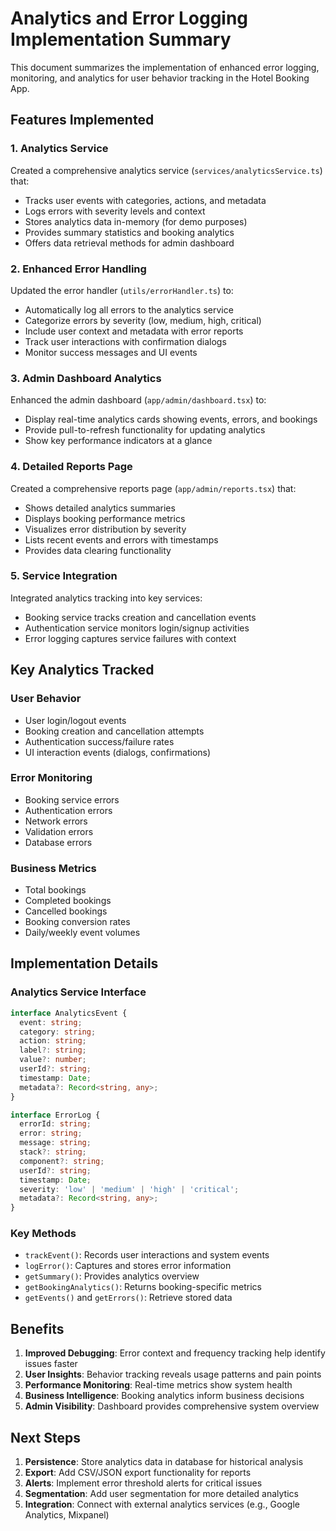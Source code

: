 # Analytics and Error Logging Implementation Summary

This document summarizes the implementation of enhanced error logging, monitoring, and analytics for user behavior tracking in the Hotel Booking App.

## Features Implemented

### 1. Analytics Service
Created a comprehensive analytics service (`services/analyticsService.ts`) that:
- Tracks user events with categories, actions, and metadata
- Logs errors with severity levels and context
- Stores analytics data in-memory (for demo purposes)
- Provides summary statistics and booking analytics
- Offers data retrieval methods for admin dashboard

### 2. Enhanced Error Handling
Updated the error handler (`utils/errorHandler.ts`) to:
- Automatically log all errors to the analytics service
- Categorize errors by severity (low, medium, high, critical)
- Include user context and metadata with error reports
- Track user interactions with confirmation dialogs
- Monitor success messages and UI events

### 3. Admin Dashboard Analytics
Enhanced the admin dashboard (`app/admin/dashboard.tsx`) to:
- Display real-time analytics cards showing events, errors, and bookings
- Provide pull-to-refresh functionality for updating analytics
- Show key performance indicators at a glance

### 4. Detailed Reports Page
Created a comprehensive reports page (`app/admin/reports.tsx`) that:
- Shows detailed analytics summaries
- Displays booking performance metrics
- Visualizes error distribution by severity
- Lists recent events and errors with timestamps
- Provides data clearing functionality

### 5. Service Integration
Integrated analytics tracking into key services:
- Booking service tracks creation and cancellation events
- Authentication service monitors login/signup activities
- Error logging captures service failures with context

## Key Analytics Tracked

### User Behavior
- User login/logout events
- Booking creation and cancellation attempts
- Authentication success/failure rates
- UI interaction events (dialogs, confirmations)

### Error Monitoring
- Booking service errors
- Authentication errors
- Network errors
- Validation errors
- Database errors

### Business Metrics
- Total bookings
- Completed bookings
- Cancelled bookings
- Booking conversion rates
- Daily/weekly event volumes

## Implementation Details

### Analytics Service Interface
```typescript
interface AnalyticsEvent {
  event: string;
  category: string;
  action: string;
  label?: string;
  value?: number;
  userId?: string;
  timestamp: Date;
  metadata?: Record<string, any>;
}

interface ErrorLog {
  errorId: string;
  error: string;
  message: string;
  stack?: string;
  component?: string;
  userId?: string;
  timestamp: Date;
  severity: 'low' | 'medium' | 'high' | 'critical';
  metadata?: Record<string, any>;
}
```

### Key Methods
- `trackEvent()`: Records user interactions and system events
- `logError()`: Captures and stores error information
- `getSummary()`: Provides analytics overview
- `getBookingAnalytics()`: Returns booking-specific metrics
- `getEvents()` and `getErrors()`: Retrieve stored data

## Benefits

1. **Improved Debugging**: Error context and frequency tracking help identify issues faster
2. **User Insights**: Behavior tracking reveals usage patterns and pain points
3. **Performance Monitoring**: Real-time metrics show system health
4. **Business Intelligence**: Booking analytics inform business decisions
5. **Admin Visibility**: Dashboard provides comprehensive system overview

## Next Steps

1. **Persistence**: Store analytics data in database for historical analysis
2. **Export**: Add CSV/JSON export functionality for reports
3. **Alerts**: Implement error threshold alerts for critical issues
4. **Segmentation**: Add user segmentation for more detailed analytics
5. **Integration**: Connect with external analytics services (e.g., Google Analytics, Mixpanel)